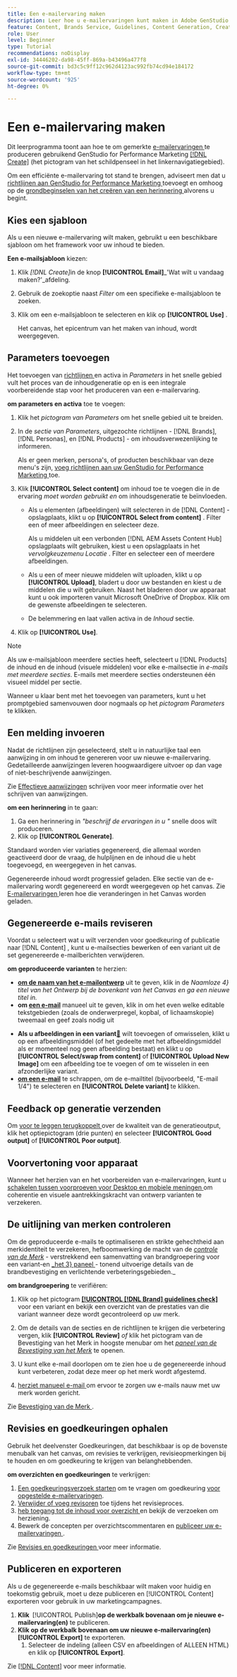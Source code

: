 ```yaml
---
title: Een e-mailervaring maken
description: Leer hoe u e-mailervaringen kunt maken in Adobe GenStudio for Performance Marketing.
feature: Content, Brands Service, Guidelines, Content Generation, Create, Experiences, Variant Generation
role: User
level: Beginner
type: Tutorial
recommendations: noDisplay
exl-id: 34446202-da98-45ff-869a-b43496a477f8
source-git-commit: bd3c5c9ff12c962d4123ac992fb74cd94e184172
workflow-type: tm+mt
source-wordcount: '925'
ht-degree: 0%

---
```


# Een e-mailervaring maken

Dit leerprogramma toont aan hoe te om gemerkte [ e-mailervaringen ](/help/user-guide/create/email-experiences.md) te produceren gebruikend GenStudio for Performance Marketing [[!DNL Create]](/help/user-guide/create/overview.md) (het pictogram van het schildpenseel in het linkernavigatiegebied).

Om een efficiënte e-mailervaring tot stand te brengen, adviseert men dat u [ richtlijnen aan GenStudio for Performance Marketing ](/help/user-guide/guidelines/add-guidelines.md) toevoegt en omhoog op de [ grondbeginselen van het creëren van een herinnering ](/help/user-guide/effective-prompts.md) alvorens u begint.

## Kies een sjabloon

Als u een nieuwe e-mailervaring wilt maken, gebruikt u een beschikbare sjabloon om het framework voor uw inhoud te bieden.

**Een e-mailsjabloon** kiezen:

1. Klik _[!DNL Create]_&#x200B;in de knop **[!UICONTROL Email]**&#x200B;_&#39;Wat wilt u vandaag maken?&#39;_afdeling.
1. Gebruik de zoekoptie naast _Filter_ om een specifieke e-mailsjabloon te zoeken.
1. Klik om een e-mailsjabloon te selecteren en klik op **[!UICONTROL Use]** .

   Het canvas, het epicentrum van het maken van inhoud, wordt weergegeven.

## Parameters toevoegen

Het toevoegen van [ richtlijnen ](/help/user-guide/guidelines/overview.md) en activa in _Parameters_ in het snelle gebied vult het proces van de inhoudgeneratie op en is een integrale voorbereidende stap voor het produceren van een e-mailervaring.

**om parameters en activa** toe te voegen:

1. Klik het _pictogram van Parameters_ om het snelle gebied uit te breiden.
1. In de _sectie van Parameters_, uitgezochte richtlijnen - [!DNL Brands], [!DNL Personas], en [!DNL Products] - om inhoudsverwezenlijking te informeren.

   Als er geen merken, persona&#39;s, of producten beschikbaar van deze menu&#39;s zijn, [ voeg richtlijnen aan uw GenStudio for Performance Marketing ](/help/user-guide/guidelines/add-guidelines.md) toe.

1. Klik **[!UICONTROL Select content]** om inhoud toe te voegen die in de ervaring *moet worden gebruikt en* om inhoudsgeneratie te beïnvloeden.
   * Als u elementen (afbeeldingen) wilt selecteren in de [!DNL Content] -opslagplaats, klikt u op **[!UICONTROL Select from content]** . Filter een of meer afbeeldingen en selecteer deze.

     Als u middelen uit een verbonden [!DNL AEM Assets Content Hub] opslagplaats wilt gebruiken, kiest u een opslagplaats in het _vervolgkeuzemenu Locatie_ . Filter en selecteer een of meerdere afbeeldingen.

   * Als u een of meer nieuwe middelen wilt uploaden, klikt u op **[!UICONTROL Upload]**, bladert u door uw bestanden en kiest u de middelen die u wilt gebruiken. Naast het bladeren door uw apparaat kunt u ook importeren vanuit Microsoft OneDrive of Dropbox. Klik om de gewenste afbeeldingen te selecteren.
   * De belemmering en laat vallen activa in de _Inhoud_ sectie.
1. Klik op **[!UICONTROL Use]**.

>[!NOTE]
>
>Als uw e-mailsjabloon meerdere secties heeft, selecteert u [!DNL Products] de inhoud en de inhoud (visuele middelen) voor elke e-mailsectie in _e-mails met meerdere secties_. E-mails met meerdere secties ondersteunen één visueel middel per sectie.

Wanneer u klaar bent met het toevoegen van parameters, kunt u het promptgebied samenvouwen door nogmaals op het _pictogram Parameters_ te klikken.

## Een melding invoeren

Nadat de richtlijnen zijn geselecteerd, stelt u in natuurlijke taal een aanwijzing in om inhoud te genereren voor uw nieuwe e-mailervaring. Gedetailleerde aanwijzingen leveren hoogwaardigere uitvoer op dan vage of niet-beschrijvende aanwijzingen.

Zie [Effectieve aanwijzingen](/help/user-guide/effective-prompts.md) schrijven voor meer informatie over het schrijven van aanwijzingen.

**om een herinnering** in te gaan:

1. Ga een herinnering in _&quot;beschrijf de ervaringen in u &quot;_ snelle doos wilt produceren.
1. Klik op **[!UICONTROL Generate]**.

Standaard worden vier variaties gegenereerd, die allemaal worden geactiveerd door de vraag, de hulplijnen en de inhoud die u hebt toegevoegd, en weergegeven in het canvas.

Gegenereerde inhoud wordt progressief geladen. Elke sectie van de e-mailervaring wordt gegenereerd en wordt weergegeven op het canvas. Zie [ E-mailervaringen ](/help/user-guide/create/meta-experiences.md#progressive-loading) leren hoe die veranderingen in het Canvas worden geladen.

## Gegenereerde e-mails reviseren

Voordat u selecteert wat u wilt verzenden voor goedkeuring of publicatie naar [!DNL Content] , kunt u e-mailsecties bewerken of een variant uit de set gegenereerde e-mailberichten verwijderen.

**om geproduceerde varianten** te herzien:

* **[ om de naam van het e-mailontwerp](/help/user-guide/create/manage-variants.md#change-draft-name)** uit te geven, klik in de _Naamloze 4&rbrace; titel van het Ontwerp bij de bovenkant van het Canvas en ga een nieuwe titel in._
* **om [ een e-mail](/help/user-guide/create/manage-variants.md#manually-edit-text)** manueel uit te geven, klik in om het even welke editable tekstgebieden (zoals de onderwerpregel, kopbal, of lichaamskopie) tweemaal en geef zoals nodig uit
<!-- * **To [regenerate a section of a variant](/help/user-guide/create/manage-variants.md#re-generate-sections)**, click an editable text field and use the _[!UICONTROL Suggested edits]_ options or enter a new prompt and click **[!UICONTROL Generate]**. -->
* **Als u afbeeldingen in een variant[&#128279;](/help/user-guide/create/manage-variants.md#swap-image)** wilt toevoegen of omwisselen, klikt u op een afbeeldingsmiddel (of het gedeelte met het afbeeldingsmiddel als er momenteel nog geen afbeelding bestaat) en klikt u op **[!UICONTROL Select/swap from content]** of **[!UICONTROL Upload New Image]** om een afbeelding toe te voegen of om te wisselen in een afzonderlijke variant.
* **[ om een e-mail](/help/user-guide/create/manage-variants.md#delete-variant)** te schrappen, om de e-mailtitel (bijvoorbeeld, &quot;E-mail 1/4&quot;) te selecteren en **[!UICONTROL Delete variant]** te klikken.

## Feedback op generatie verzenden

Om [ voor te leggen terugkoppelt ](/help/user-guide/create/manage-variants.md#generation-feedback) over de kwaliteit van de generatieoutput, klik het optiepictogram (drie punten) en selecteer **[!UICONTROL Good output]** of **[!UICONTROL Poor output]**.

## Voorvertoning voor apparaat

Wanneer het herzien van en het voorbereiden van e-mailervaringen, kunt u [ schakelen tussen voorproeven voor Desktop en mobiele meningen ](/help/user-guide/create/manage-variants.md#preview-for-device) om coherentie en visuele aantrekkingskracht van ontwerp varianten te verzekeren.

## De uitlijning van merken controleren

Om de geproduceerde e-mails te optimaliseren en strikte gehechtheid aan merkidentiteit te verzekeren, hefboomwerking de macht van de [_controle van de Merk_](/help/user-guide/guidelines/brand-validation.md#brand-guidelines-check) - verstrekkend een samenvatting van brandgroepering voor een variant-en [_het 3&rbrace; paneel ](/help/user-guide/guidelines/brand-validation.md#brand-validation-panel) - tonend uitvoerige details van de brandbevestiging en verlichtende verbeteringsgebieden._

**om brandgroepering** te verifiëren:

1. Klik op het pictogram [**[!UICONTROL [!DNL Brand] guidelines check]**](/help/user-guide/guidelines/brand-validation.md#brand-guidelines-check) voor een variant en bekijk een overzicht van de prestaties van die variant wanneer deze wordt gecontroleerd op uw merk.
1. Om de details van de secties en de richtlijnen te krijgen die verbetering vergen, klik **[!UICONTROL Review]** _of_ klik het pictogram van de Bevestiging van het Merk in hoogste menubar om het [_paneel van de Bevestiging van het Merk_](/help/user-guide/guidelines/brand-validation.md#brand-validation-panel) te openen.

1. U kunt elke e-mail doorlopen om te zien hoe u de gegenereerde inhoud kunt verbeteren, zodat deze meer op het merk wordt afgestemd.
1. [ herziet manueel e-mail ](#revise-generated-emails) om ervoor te zorgen uw e-mails nauw met uw merk worden gericht.

Zie [ Bevestiging van de Merk ](/help/user-guide/guidelines/brand-validation.md).

## Revisies en goedkeuringen ophalen

Gebruik het deelvenster Goedkeuringen, dat beschikbaar is op de bovenste menubalk van het canvas, om revisies te verkrijgen, revisieopmerkingen bij te houden en om goedkeuring te krijgen van belanghebbenden.

**om overzichten en goedkeuringen** te verkrijgen:

1. [Een goedkeuringsverzoek starten](/help/user-guide/approvals/request-review.md) om te vragen om goedkeuring [voor opgestelde e-mailervaringen](/help/user-guide/approvals/approve-content.md).
1. [Verwijder of voeg revisoren](/help/user-guide/approvals/review-and-edit.md#manage-approvals) toe tijdens het revisieproces.
1. [ heb toegang tot de inhoud voor overzicht ](/help/user-guide/approvals/review-and-edit.md#access-content-for-review) en bekijk de verzoeken om herziening.
1. Bewerk de concepten per overzichtscommentaren en [ publiceer uw e-mailervaringen ](#publish-and-export-experience).

Zie [ Revisies en goedkeuringen ](/help/user-guide/approvals/overview.md) voor meer informatie.

## Publiceren en exporteren

Als u de gegenereerde e-mails beschikbaar wilt maken voor huidig en toekomstig gebruik, moet u deze publiceren en [!UICONTROL Content] exporteren voor gebruik in uw marketingcampagnes.

1. **Klik &#x200B;** [!UICONTROL Publish]&#x200B;**op de werkbalk bovenaan om je nieuwe e-mailervaring(en)** te publiceren.
1. **Klik op de werkbalk bovenaan om uw nieuwe e-mailervaring(en)**&#x200B;**[!UICONTROL Export]** te exporteren.
   1. Selecteer de indeling (alleen CSV en afbeeldingen of ALLEEN HTML) en klik op **[!UICONTROL Export]**.

Zie [[!DNL Content]](/help/user-guide/content/overview.md#search-and-find-approved-content) voor meer informatie.

